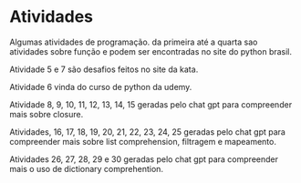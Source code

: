 # Atividades
Algumas atividades de programação.
da primeira até a quarta sao atividades sobre função e podem ser encontradas no site do python brasil.

Atividade 5 e 7 são desafios feitos no site da kata.

Atividade 6 vinda do curso de python da udemy.

Atividade 8, 9, 10, 11, 12, 13, 14, 15 geradas pelo chat gpt para compreender mais sobre closure.


Atividades, 16, 17, 18, 19, 20, 21, 22, 23, 24, 25 geradas pelo chat gpt para compreender mais sobre list comprehension, filtragem e mapeamento.

Atividades 26, 27, 28, 29 e 30 geradas pelo chat gpt para compreender mais o uso de dictionary comprehention.